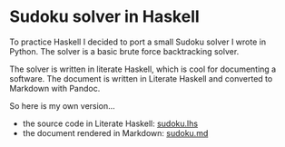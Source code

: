 # Sudoku solver in Haskell

To practice Haskell I decided to port a small Sudoku solver I wrote in Python.
The solver is a basic brute force backtracking solver.

The solver is written in literate Haskell, which is cool for documenting a software.
The document is written in Literate Haskell and converted to Markdown with Pandoc.

So here is my own version...

- the source code in Literate Haskell: [sudoku.lhs](sudoku.lhs)
- the document rendered in Markdown: [sudoku.md](sudoku.md)
